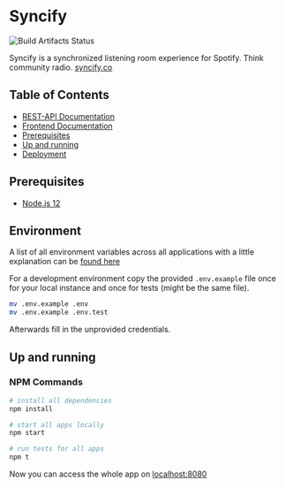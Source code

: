 # Syncify

![Build Artifacts Status](https://github.com/danielschleindlsperger/syncify/workflows/Build%20and%20deploy/badge.svg)

Syncify is a synchronized listening room experience for Spotify. Think community radio. [syncify.co](https://syncify.co)

## Table of Contents

- [REST-API Documentation](api/README.md)
- [Frontend Documentation](frontend/README.md)
- [Prerequisites](#prerequisites)
- [Up and running](#up-and-running)
- [Deployment](./documentation/deployment.md)

## Prerequisites

- [Node.js 12](https://nodejs.org/en/)

## Environment

A list of all environment variables across all applications with a little explanation can be [found here](./documentation/environment-configuration.md)

For a development environment copy the provided `.env.example` file once for your local instance and once for tests (might be the same file).

```bash
mv .env.example .env
mv .env.example .env.test
```

Afterwards fill in the unprovided credentials.

## Up and running

### NPM Commands

```bash
# install all dependencies
npm install

# start all apps locally
npm start

# run tests for all apps
npm t
```

Now you can access the whole app on [localhost:8080](http://localhost:8080)
